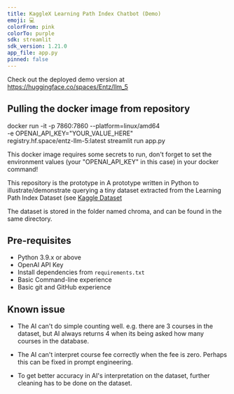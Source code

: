 ```yaml
---
title: KaggleX Learning Path Index Chatbot (Demo)
emoji: 💻
colorFrom: pink
colorTo: purple
sdk: streamlit
sdk_version: 1.21.0
app_file: app.py
pinned: false
---
```


Check out the deployed demo version at https://huggingface.co/spaces/Entz/llm_5

## Pulling the docker image from repository
docker run -it -p 7860:7860 --platform=linux/amd64 \
	-e OPENAI_API_KEY="YOUR_VALUE_HERE" \
	registry.hf.space/entz-llm-5:latest streamlit run app.py

This docker image requires some secrets to run, don't forget to set the environment values (your "OPENAI_API_KEY" in this case) in your docker command!

This repository is the prototype in A prototype written in Python to illustrate/demonstrate querying a tiny dataset extracted from the Learning Path Index Dataset (see [Kaggle Dataset](https://www.kaggle.com/datasets/neomatrix369/learning-path-index-dataset )

The dataset is stored in the folder named chroma, and can be found in the same directory. 

## Pre-requisites

- Python 3.9.x or above
- OpenAI API Key
- Install dependencies from `requirements.txt`
- Basic Command-line experience
- Basic git and GitHub experience

## Known issue

- The AI can't do simple counting well. e.g. there are 3 courses in the dataset, but AI always returns 4 when its being asked how many courses in the database.

- The AI can't interpret course fee correctly when the fee is zero. Perhaps this can be fixed in prompt engineering.

- To get better accuracy in AI's interpretation on the dataset, further cleaning has to be done on the dataset.
